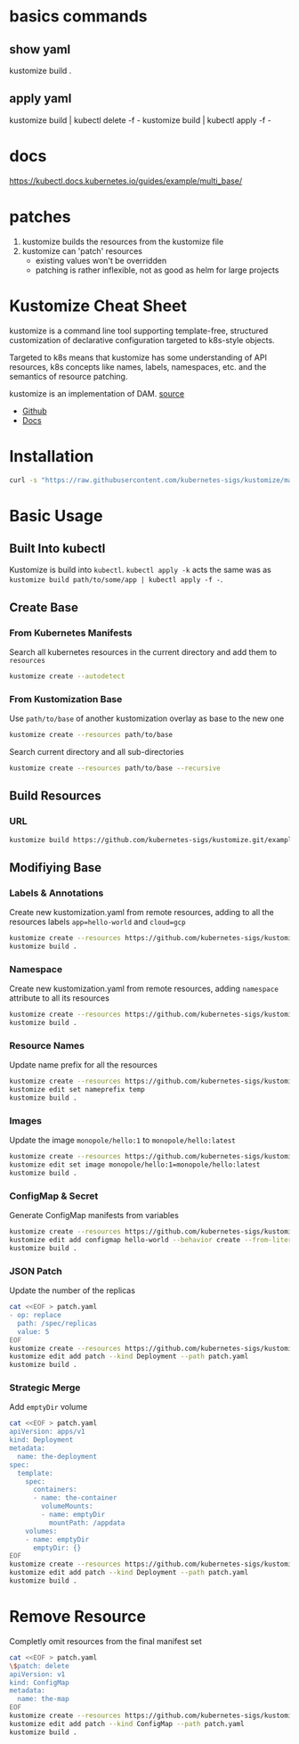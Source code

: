 # basics commands

## show yaml
kustomize build .

## apply yaml
kustomize build | kubectl delete -f -
kustomize build | kubectl apply -f -

# docs
https://kubectl.docs.kubernetes.io/guides/example/multi_base/

# patches
1. kustomize builds the resources from the kustomize file
2. kustomize can 'patch' resources
    - existing values won't be overridden
    - patching is rather inflexible, not as good as helm for large projects

# Kustomize Cheat Sheet

kustomize is a command line tool supporting template-free, structured customization of declarative configuration targeted to k8s-style objects.

Targeted to k8s means that kustomize has some understanding of API resources, k8s concepts like names, labels, namespaces, etc. and the semantics of resource patching.

kustomize is an implementation of DAM.
[source](https://kubectl.docs.kubernetes.io/references/kustomize/glossary/#kustomize)

* [Github](https://github.com/kubernetes-sigs/kustomize)
* [Docs](https://kustomize.io/)

# Installation
```bash
curl -s "https://raw.githubusercontent.com/kubernetes-sigs/kustomize/master/hack/install_kustomize.sh"  | bash
```

# Basic Usage

## Built Into kubectl
Kustomize is build into `kubectl`.
`kubectl apply -k` acts the same was as `kustomize build path/to/some/app | kubectl apply -f -`.

## Create Base

### From Kubernetes Manifests
Search all kubernetes resources in the current directory and add them to `resources`
```bash
kustomize create --autodetect
```

### From Kustomization Base
Use `path/to/base` of another kustomization overlay as base to the new one
```bash
kustomize create --resources path/to/base
```

Search current directory and all sub-directories
```bash
kustomize create --resources path/to/base --recursive
```

## Build Resources

### URL
```bash
kustomize build https://github.com/kubernetes-sigs/kustomize.git/examples/helloWorld?ref=v1.0.6
```

## Modifiying Base

### Labels & Annotations

Create new kustomization.yaml from remote resources, adding to all the resources labels `app=hello-world` and `cloud=gcp`
```bash
kustomize create --resources https://github.com/kubernetes-sigs/kustomize.git/examples/helloWorld\?ref\=v1.0.6 --labels app:hello-world,cloud:gcp
kustomize build .
```

### Namespace

Create new kustomization.yaml from remote resources, adding `namespace` attribute to all its resources
```bash
kustomize create --resources https://github.com/kubernetes-sigs/kustomize.git/examples/helloWorld\?ref\=v1.0.6 --namespace dev
kustomize build .
```

### Resource Names

Update name prefix for all the resources
```bash
kustomize create --resources https://github.com/kubernetes-sigs/kustomize.git/examples/helloWorld\?ref\=v1.0.6
kustomize edit set nameprefix temp
kustomize build .
```

### Images

Update the image `monopole/hello:1` to `monopole/hello:latest`
```bash
kustomize create --resources https://github.com/kubernetes-sigs/kustomize.git/examples/helloWorld\?ref\=v1.0.6
kustomize edit set image monopole/hello:1=monopole/hello:latest
kustomize build .
```

### ConfigMap & Secret

Generate ConfigMap manifests from variables
```bash
kustomize create --resources https://github.com/kubernetes-sigs/kustomize.git/examples/helloWorld\?ref\=v1.0.6
kustomize edit add configmap hello-world --behavior create --from-literal=host=google.com
kustomize build .
```

### JSON Patch

Update the number of the replicas
```bash
cat <<EOF > patch.yaml
- op: replace
  path: /spec/replicas
  value: 5
EOF
kustomize create --resources https://github.com/kubernetes-sigs/kustomize.git/examples/helloWorld\?ref\=v1.0.6
kustomize edit add patch --kind Deployment --path patch.yaml
kustomize build .
```

### Strategic Merge

Add `emptyDir` volume 
```bash
cat <<EOF > patch.yaml
apiVersion: apps/v1
kind: Deployment
metadata:
  name: the-deployment
spec:
  template:
    spec:
      containers:
      - name: the-container
        volumeMounts:
        - name: emptyDir
          mountPath: /appdata 
    volumes:
    - name: emptyDir
      emptyDir: {}
EOF
kustomize create --resources https://github.com/kubernetes-sigs/kustomize.git/examples/helloWorld\?ref\=v1.0.6
kustomize edit add patch --kind Deployment --path patch.yaml
kustomize build .
```

# Remove Resource

Completly omit resources from the final manifest set
```bash
cat <<EOF > patch.yaml
\$patch: delete
apiVersion: v1
kind: ConfigMap
metadata:
  name: the-map
EOF
kustomize create --resources https://github.com/kubernetes-sigs/kustomize.git/examples/helloWorld\?ref\=v1.0.6
kustomize edit add patch --kind ConfigMap --path patch.yaml
kustomize build .
```
